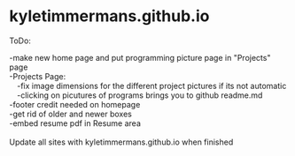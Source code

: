 # kyletimmermans.github.io

ToDo:

<div>-make new home page and put programming picture page in "Projects" page</div>
<div>-Projects Page:</div>
<div>&ensp;&ensp;-fix image dimensions for the different project pictures if its not automatic</div>
<div>&ensp;&ensp;-clicking on picutures of programs brings you to github readme.md</div>
<div>-footer credit needed on homepage</div>
<div>-get rid of older and newer boxes</div>
<div>-embed resume pdf in Resume area</div>

</br>

<div>Update all sites with kyletimmermans.github.io when finished</div>

